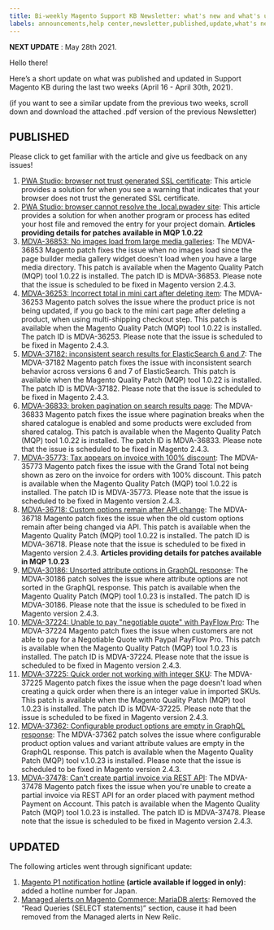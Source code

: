```yaml
---
title: Bi-weekly Magento Support KB Newsletter: what's new and what's updated
labels: announcements,help center,newsletter,published,update,what's new
---
```


 **NEXT UPDATE** : May 28th 2021.

Hello there!

Here’s a short update on what was published and updated in Support Magento KB during the last two weeks (April 16 - April 30th, 2021).

(if you want to see a similar update from the previous two weeks, scroll down and download the attached .pdf version of the previous Newsletter)

## PUBLISHED

Please click to get familiar with the article and give us feedback on any issues!

1. [PWA Studio: browser not trust generated SSL certificate](https://support.magento.com/hc/en-us/articles/360061406932-PWA-Studio-browser-not-trust-generated-SSL-certificate): This article provides a solution for when you see a warning that indicates that your browser does not trust the generated SSL certificate.
1. [PWA Studio: browser cannot resolve the .local.pwadev site](https://support.magento.com/hc/en-us/articles/360061406912-PWA-Studio-browser-cannot-resolve-the-local-pwadev-site): This article provides a solution for when another program or process has edited your host file and removed the entry for your project domain.
    **Articles providing details for patches available in MQP 1.0.22**
1. [MDVA-36853: No images load from large media galleries](https://support.magento.com/hc/en-us/articles/360060912491): The MDVA-36853 Magento patch fixes the issue when no images load since the page builder media gallery widget doesn't load when you have a large media directory. This patch is available when the Magento Quality Patch (MQP) tool 1.0.22 is installed. The patch ID is MDVA-36853. Please note that the issue is scheduled to be fixed in Magento version 2.4.3.
1. [MDVA-36253: Incorrect total in mini cart after deleting item](https://support.magento.com/hc/en-us/articles/360060840591): The MDVA-36253 Magento patch solves the issue where the product price is not being updated, if you go back to the mini cart page after deleting a product, when using multi-shipping checkout step. This patch is available when the Magento Quality Patch (MQP) tool 1.0.22 is installed. The patch ID is MDVA-36253. Please note that the issue is scheduled to be fixed in Magento 2.4.3.
1. [MDVA-37182: inconsistent search results for ElasticSearch 6 and 7](https://support.magento.com/hc/en-us/articles/360060878191): The MDVA-37182 Magento patch fixes the issue with inconsistent search behavior across versions 6 and 7 of ElasticSearch. This patch is available when the Magento Quality Patch (MQP) tool 1.0.22 is installed. The patch ID is MDVA-37182. Please note that the issue is scheduled to be fixed in Magento 2.4.3.
1. [MDVA-36833: broken pagination on search results page](https://support.magento.com/hc/en-us/articles/360060842531): The MDVA-36833 Magento patch fixes the issue where pagination breaks when the shared catalogue is enabled and some products were excluded from shared catalog. This patch is available when the Magento Quality Patch (MQP) tool 1.0.22 is installed. The patch ID is MDVA-36833. Please note that the issue is scheduled to be fixed in Magento 2.4.3.
1. [MDVA-35773: Tax appears on invoice with 100% discount](https://support.magento.com/hc/en-us/articles/360060913271): The MDVA-35773 Magento patch fixes the issue with the Grand Total not being shown as zero on the invoice for orders with 100% discount. This patch is available when the Magento Quality Patch (MQP) tool 1.0.22 is installed. The patch ID is MDVA-35773. Please note that the issue is scheduled to be fixed in Magento version 2.4.3.
1. [MDVA-36718: Custom options remain after API change](https://support.magento.com/hc/en-us/articles/360060913071): The MDVA-36718 Magento patch fixes the issue when the old custom options remain after being changed via API. This patch is available when the Magento Quality Patch (MQP) tool 1.0.22 is installed. The patch ID is MDVA-36718. Please note that the issue is scheduled to be fixed in Magento version 2.4.3.
    **Articles providing details for patches available in MQP 1.0.23**
1. [MDVA-30186: Unsorted attribute options in GraphQL response](https://support.magento.com/hc/en-us/articles/360061882651): The MDVA-30186 patch solves the issue where attribute options are not sorted in the GraphQL response. This patch is available when the Magento Quality Patch (MQP) tool 1.0.23 is installed. The patch ID is MDVA-30186. Please note that the issue is scheduled to be fixed in Magento version 2.4.3.
1. [MDVA-37224: Unable to pay "negotiable quote" with PayFlow Pro](https://support.magento.com/hc/en-us/articles/360061765131): The MDVA-37224 Magento patch fixes the issue when customers are not able to pay for a Negotiable Quote with Paypal PayFlow Pro. This patch is available when the Magento Quality Patch (MQP) tool 1.0.23 is installed. The patch ID is MDVA-37224. Please note that the issue is scheduled to be fixed in Magento version 2.4.3.
1. [MDVA-37225: Quick order not working with integer SKU](https://support.magento.com/hc/en-us/articles/360061330132): The MDVA-37225 Magento patch fixes the issue when the page doesn't load when creating a quick order when there is an integer value in imported SKUs. This patch is available when the Magento Quality Patch (MQP) tool 1.0.23 is installed. The patch ID is MDVA-37225. Please note that the issue is scheduled to be fixed in Magento version 2.4.3.    
1. [MDVA-37362: Configurable product options are empty in GraphQL response](https://support.magento.com/hc/en-us/articles/360061252292-MDVA-37362-Configurable-product-options-are-empty-in-GraphQL-response): The MDVA-37362 patch solves the issue where configurable product option values and variant attribute values are empty in the GraphQL response. This patch is available when the Magento Quality Patch (MQP) tool v.1.0.23 is installed. Please note that the issue is scheduled to be fixed in Magento version 2.4.3.
1. [MDVA-37478: Can't create partial invoice via REST API](https://support.magento.com/hc/en-us/articles/360061765151): The MDVA-37478 Magento patch fixes the issue when you're unable to create a partial invoice via REST API for an order placed with payment method Payment on Account. This patch is available when the Magento Quality Patch (MQP) tool 1.0.23 is installed. The patch ID is MDVA-37478. Please note that the issue is scheduled to be fixed in Magento version 2.4.3.


## UPDATED

The following articles went through significant update:

1. [Magento P1 notification hotline](https://support.magento.com/hc/en-us/articles/360042536151) **(article available if logged in only)**: added a hotline number for Japan.
1. [Managed alerts on Magento Commerce: MariaDB alerts](https://support.magento.com/hc/en-us/articles/360051663431): Removed the “Read Queries (SELECT statements)” section, cause it had been removed from the Managed alerts in New Relic.
